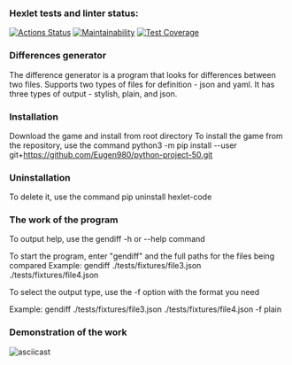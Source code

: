 ### Hexlet tests and linter status:
[![Actions Status](https://github.com/Eugen980/python-project-50/actions/workflows/hexlet-check.yml/badge.svg)](https://github.com/Eugen980/python-project-50/actions) 
[![Maintainability](https://api.codeclimate.com/v1/badges/389cedbb3a332ed67399/maintainability)](https://codeclimate.com/github/Eugen980/python-project-50/maintainability)
[![Test Coverage](https://api.codeclimate.com/v1/badges/389cedbb3a332ed67399/test_coverage)](https://codeclimate.com/github/Eugen980/python-project-50/test_coverage)


### Differences generator 

The difference generator is a program that looks for differences between two files. Supports two types of files for definition - json and yaml. It has three types of output - stylish, plain, and json.

### Installation

Download the game and install from root directory 
To install the game from the repository,
use the command python3 -m pip install --user git+https://github.com/Eugen980/python-project-50.git

### Uninstallation

To delete it, use the command pip uninstall hexlet-code

### The work of the program

To output help, use the gendiff -h or --help command

To start the program, enter "gendiff" and the full paths for the files being compared
Example: gendiff ./tests/fixtures/file3.json ./tests/fixtures/file4.json

To select the output type, use the -f option with the format you need

Example: gendiff ./tests/fixtures/file3.json ./tests/fixtures/file4.json -f plain


### Demonstration of the work

![asciicast](https://asciinema.org/a/Bde944UaasXjRr5eaHe8D4KK9)
